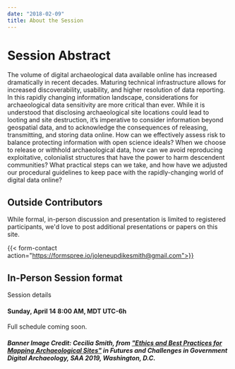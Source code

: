 ```yaml
---
date: "2018-02-09"
title: About the Session
---
```


# Session Abstract

The volume of digital archaeological data available online has increased dramatically in recent decades. Maturing technical infrastructure allows for increased discoverability, usability, and higher resolution of data reporting. In this rapidly changing information landscape, considerations for archaeological data sensitivity are more critical than ever. While it is understood that disclosing archaeological site locations could lead to looting and site destruction, it’s imperative to consider information beyond geospatial data, and to acknowledge the consequences of releasing, transmitting, and storing data online. How can we effectively assess risk to balance protecting information with open science ideals? When we choose to release or withhold archaeological data, how can we avoid reproducing exploitative, colonialist structures that have the power to harm descendent communities? What practical steps can we take, and how have we adjusted our procedural guidelines to keep pace with the rapidly-changing world of digital data online?

## Outside Contributors

While formal, in-person discussion and presentation is limited to registered participants, we'd love to post additional presentations or papers on this site. 


{{< form-contact action="https://formspree.io/joleneupdikesmith@gmail.com">}}  
  


## In-Person Session format


Session details

#### Sunday, April 14 8:00 AM, MDT UTC-6h

Full schedule coming soon.  


##### Banner Image Credit: Cecilia Smith, from ["Ethics and Best Practices for Mapping Archaeological Sites"](https://aejolene.github.io/SAA2018digigovt/mapping-smith.html) in *Futures and Challenges in Government Digital Archaeology*, SAA 2019, Washington, D.C.



